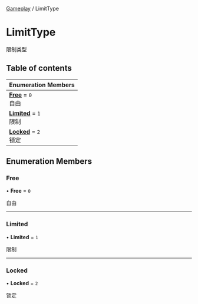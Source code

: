 [Gameplay](../modules/Gameplay.Gameplay.md) / LimitType

# LimitType <Badge type="tip" text="Enumeration" /> <Score text="LimitType" />

限制类型

## Table of contents

| Enumeration Members |
| :-----|
| **[Free](Gameplay.LimitType.md#free)** = ``0`` <br> 自由|
| **[Limited](Gameplay.LimitType.md#limited)** = ``1`` <br> 限制|
| **[Locked](Gameplay.LimitType.md#locked)** = ``2`` <br> 锁定|

## Enumeration Members

### Free <Score text="Free" /> 

• **Free** = ``0``

自由

___

### Limited <Score text="Limited" /> 

• **Limited** = ``1``

限制

___

### Locked <Score text="Locked" /> 

• **Locked** = ``2``

锁定
